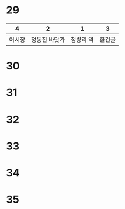 # 29
| 4   | 2       | 1     | 3   |
| --- | ------- | ----- | --- |
| 어시장 | 정동진 바닷가 | 청량리 역 | 환건굴 |
# 30
# 31
# 32
# 33
# 34
# 35